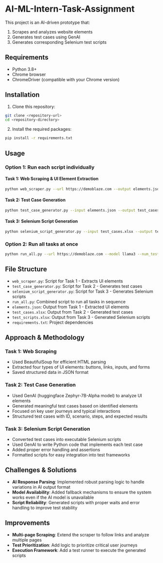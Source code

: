 # AI-ML-Intern-Task-Assignment

This project is an AI-driven prototype that:
1. Scrapes and analyzes website elements
2. Generates test cases using GenAI
3. Generates corresponding Selenium test scripts

## Requirements

- Python 3.8+
- Chrome browser
- ChromeDriver (compatible with your Chrome version)

## Installation

1. Clone this repository:
```bash
git clone <repository-url>
cd <repository-directory>
```

2. Install the required packages:
```bash
pip install -r requirements.txt
```



## Usage

### Option 1: Run each script individually

#### Task 1: Web Scraping & UI Element Extraction
```bash
python web_scraper.py --url https://demoblaze.com --output elements.json
```

#### Task 2: Test Case Generation
```bash
python test_case_generator.py --input elements.json --output test_cases.xlsx --model llama3 --num_tests 5
```

#### Task 3: Selenium Script Generation
```bash
python selenium_script_generator.py --input test_cases.xlsx --output test_scripts.xlsx --model llama3 --url https://demoblaze.com
```

### Option 2: Run all tasks at once
```bash
python run_all.py --url https://demoblaze.com --model llama3 --num_tests 5
```

## File Structure

- `web_scraper.py`: Script for Task 1 - Extracts UI elements
- `test_case_generator.py`: Script for Task 2 - Generates test cases
- `selenium_script_generator.py`: Script for Task 3 - Generates Selenium scripts
- `run_all.py`: Combined script to run all tasks in sequence
- `elements.json`: Output from Task 1 - Extracted UI elements
- `test_cases.xlsx`: Output from Task 2 - Generated test cases
- `test_scripts.xlsx`: Output from Task 3 - Generated Selenium scripts
- `requirements.txt`: Project dependencies

## Approach & Methodology

### Task 1: Web Scraping
- Used BeautifulSoup for efficient HTML parsing
- Extracted four types of UI elements: buttons, links, inputs, and forms
- Saved structured data in JSON format

### Task 2: Test Case Generation
- Used GenAI (huggingface Zephyr-7B-Alpha model) to analyze UI elements
- Generated meaningful test cases based on identified elements
- Focused on key user journeys and typical interactions
- Structured test cases with ID, scenario, steps, and expected results

### Task 3: Selenium Script Generation
- Converted test cases into executable Selenium scripts
- Used GenAI to write Python code that implements each test case
- Added proper error handling and assertions
- Formatted scripts for easy integration into test frameworks

## Challenges & Solutions

- **AI Response Parsing**: Implemented robust parsing logic to handle variations in AI output format
- **Model Availability**: Added fallback mechanisms to ensure the system works even if the AI model is unavailable
- **Script Reliability**: Generated scripts with proper waits and error handling to improve test stability

## Improvements

- **Multi-page Scraping**: Extend the scraper to follow links and analyze multiple pages
- **Test Prioritization**: Add logic to prioritize critical user journeys
- **Execution Framework**: Add a test runner to execute the generated scripts


